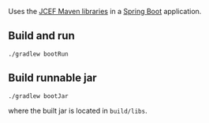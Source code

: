 
Uses the [JCEF Maven libraries](https://github.com/jcefmaven/jcefmaven) in a [Spring Boot](https://spring.io/projects/spring-boot) application.

## Build and run

```shell
./gradlew bootRun
```

## Build runnable jar

```shell
./gradlew bootJar
```

where the built jar is located in `build/libs`.

